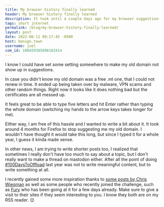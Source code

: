 ```yaml
---
title: My browser history finally learned
header: My browser history finally learned
description: It took until a couple days ago for my browser suggestions to finally prefer my .xyz domain over my previous one. Finally!
tags: short internet
permalink: /blog/my-browser-history-finally-learned/
layout: post
date: 2022-06-11 09:17:45 -0500
host: benign.town
username: joel
com_id: 108459385898183414
---
```


I know I could have set some setting somewhere to make my old domain not show up in suggestions.

In case you didn't know my old domain was a free .ml one, that I could not renew in time. It ended up being taken over by malware, VPN scams and other random things. Right now it looks like it does nothing bad but the certificates are all messed up.

It feels great to be able to type five letters and hit Enter rather than typing the whole domain (switching my hands to the arrow keys takes longer for me).

Either way, I am free of this hassle and I wanted to write a bit about it. It took around 4 months for Firefox to stop suggesting me my old domain. I wouldn't have thought it would take this long, but since I typed it for a whole year, I guess it kinda made sense.

In other news, I am trying to write shorter posts too, I realized that sometimes I really don't have too much to say about a topic, but I don't really want to make a thread on mastodon either. After all the point of doing [#100DaysToOffload](https://100daystooffload.com) last year was not to write meaningful content, but to write something at all.

I recently gained some more inspiration thanks to [some posts by Chris Wiegman](https://chriswiegman.com/2022/06/the-writing-is-the-point/) as well as some people who recently joined the challenge, such as [Fury](https://fury.hk/blog/write-short-posts-and-write-faster) who has been going at it for a few days already. Make sure to give a visit to their sites if they seem interesting to you. I know they both are on my RSS reader. 😉



